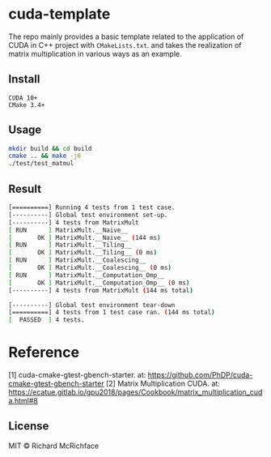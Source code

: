 # cuda-template

The repo mainly provides a basic template related to the application of CUDA in C++ project with `CMakeLists.txt`. 
and takes the realization of matrix multiplication in various ways as an example.

## Install

```
CUDA 10+
CMake 3.4+
```

## Usage

```bash
mkdir build && cd build
cmake .. && make -j6
./test/test_matmul 
```

## Result

```bash
[==========] Running 4 tests from 1 test case.
[----------] Global test environment set-up.
[----------] 4 tests from MatrixMult
[ RUN      ] MatrixMult.__Naive__
[       OK ] MatrixMult.__Naive__ (144 ms)
[ RUN      ] MatrixMult.__Tiling__
[       OK ] MatrixMult.__Tiling__ (0 ms)
[ RUN      ] MatrixMult.__Coalescing__
[       OK ] MatrixMult.__Coalescing__ (0 ms)
[ RUN      ] MatrixMult.__Computation_Omp__
[       OK ] MatrixMult.__Computation_Omp__ (0 ms)
[----------] 4 tests from MatrixMult (144 ms total)

[----------] Global test environment tear-down
[==========] 4 tests from 1 test case ran. (144 ms total)
[  PASSED  ] 4 tests.
```

# Reference
[1] cuda-cmake-gtest-gbench-starter. at: https://github.com/PhDP/cuda-cmake-gtest-gbench-starter
[2] Matrix Multiplication CUDA. at: https://ecatue.gitlab.io/gpu2018/pages/Cookbook/matrix_multiplication_cuda.html#8
## License

MIT © Richard McRichface
